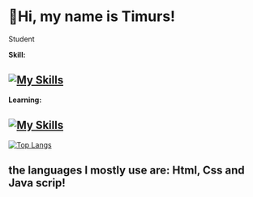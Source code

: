 # 👋Hi, my name is Timurs!
<p>Student</p>

**Skill:**

## [![My Skills](https://skillicons.dev/icons?i=html,css)](https://skillicons.dev)

**Learning:**

## [![My Skills](https://skillicons.dev/icons?i=js,py)](https://skillicons.dev)

[![Top Langs](https://github-readme-stats.vercel.app/api/top-langs/?username=19383562965)](https://github.com/19383562965/github-readme-stats)
## the languages I mostly use are: Html, Css and Java scrip!
